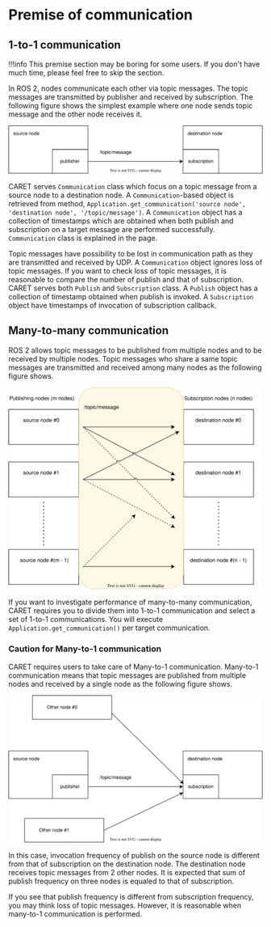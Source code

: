 # Premise of communication

## 1-to-1 communication

<prettier-ignore-start>
!!!info
    This premise section may be boring for some users. If you don't have much time, please feel free to skip the section.
<prettier-ignore-end>

In ROS 2, nodes communicate each other via topic messages. The topic messages are transmitted by publisher and received by subscription. The following figure shows the simplest example where one node sends topic message and the other node receives it.

![simple communication](../../imgs/simple_communication.svg)

CARET serves `Communication` class which focus on a topic message from a source node to a destination node. A `Communication`-based object is retrieved from method, `Application.get_communication('source node', 'destination node', '/topic/message')`. A `Communication` object has a collection of timestamps which are obtained when both publish and subscription on a target message are performed successfully. `Communication` class is explained in the page.

Topic messages have possibility to be lost in communication path as they are transmitted and received by UDP. A `Communication` object ignores loss of topic messages. If you want to check loss of topic messages, it is reasonable to compare the number of publish and that of subscription. CARET serves both `Publish` and `Subscription` class. A `Publish` object has a collection of timestamp obtained when publish is invoked. A `Subscription` object have timestamps of invocation of subscription callback.


## Many-to-many communication

ROS 2 allows topic messages to be published from multiple nodes and to be received by multiple nodes. Topic messages who share a same topic messages are transmitted and received among many nodes as the following figure shows.

![many-to-many communication](../../imgs/many_to_many_communication.svg)

If you want to investigate performance of many-to-many communication, CARET requires you to divide them into 1-to-1 communication and select a set of 1-to-1 communications. You will execute `Application.get_communication()` per target communication.

### Caution for Many-to-1 communication

CARET requires users to take care of Many-to-1 communication. Many-to-1 communication means that topic messages are published from multiple nodes and received by a single node as the following figure shows.

![multiple publisher](../../imgs/multiple_publisher.svg)

In this case, invocation frequency of publish on the source node is different from that of subscription on the destination node. The destination node receives topic messages from 2 other nodes. It is expected that sum of publish frequency on three nodes is equaled to that of subscription.

If you see that publish frequency is different from subscription frequency, you may think loss of topic messages. However, it is reasonable when many-to-1 communication is performed.
